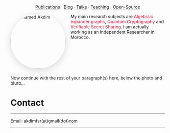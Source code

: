 <p style="text-align:center;">
  <a href="{{ '/publications/' | relative_url }}">Publications</a> ·
  <a href="{{ '/blog/' | relative_url }}">Blog</a> ·
  <a href="{{ '/talks/' | relative_url }}">Talks</a> ·
  <a href="{{ '/teaching/' | relative_url }}">Teaching</a> ·
  <a href="{{ '/projects/' | relative_url }}">Open-Source</a>
</p>

<!-- Photo floats left -->
<img src="{{ '/assets/photo.jpg' | relative_url }}" alt="Mohamed Akdim" width="180" style="float:left; margin:0 1rem .5rem 0; border-radius:50%; box-shadow:0 6px 24px rgba(0,0,0,.15);" />

My main research subjects are <span style="color:crimson;">Algebraic expander graphs</span>, <span style="color:crimson;">Quantum Cryptography</span> and <span style="color:crimson;">Verifiable Secret Sharing</span>. I am actually working as an Independent Researcher in Morocco.

<!-- Clear the float so everything below starts under the image -->
<div style="clear:both;"></div>

Now continue with the rest of your paragraph(s) here, below the photo and blurb…


# Contact
---
Email: akdimfsr(at)gmail(dot)com

---




